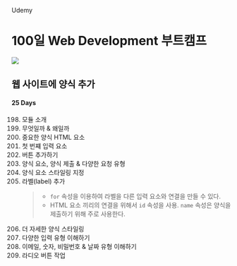 Udemy

# 100일 Web Development 부트캠프

[<img src="https://img.shields.io/badge/github-%23121011.svg?style=for-the-badge&logo=github&logoColor=white" />](https://github.com/academind/100-days-of-web-development/)

## 웹 사이트에 양식 추가

#### 25 Days

198. 모듈 소개
199. 무엇일까 & 왜일까
200. 중요한 양식 HTML 요소
201. 첫 번쨰 입력 요소
202. 버튼 추가하기
203. 양식 요소, 양식 제출 & 다양한 요청 유형
204. 양식 요소 스타일링 지정
205. 라벨(label) 추가
     > - `for` 속성을 이용하여 라벨을 다른 입력 요소와 연결을 만들 수 있다.
     > - HTML 요소 끼리의 연결을 위해서 `id` 속성을 사용. `name` 속성은 양식을 제출하기 위해 주로 사용한다.
206. 더 자세한 양식 스타일링
207. 다양한 입력 유형 이해하기
208. 이메일, 숫자, 비밀번호 & 날짜 유형 이해하기
209. 라디오 버튼 작업
